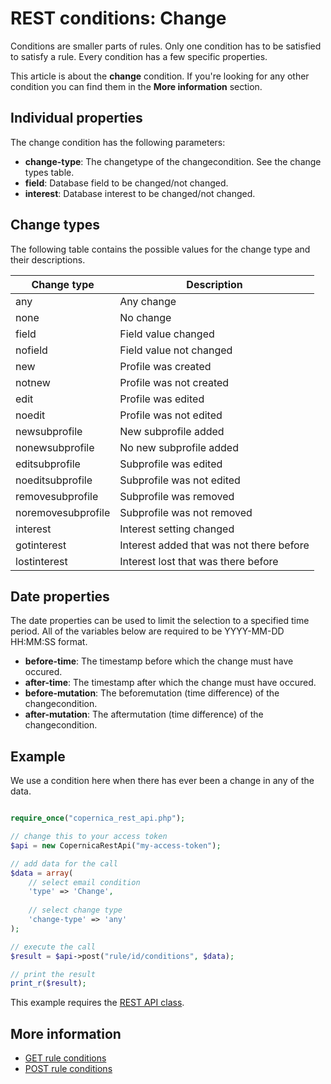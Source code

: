 # REST conditions: Change

Conditions are smaller parts of rules. Only one condition has to be 
satisfied to satisfy a rule. Every condition has a few specific properties.

This article is about the **change** condition. If you're looking for 
any other condition you can find them in the **More information** section.

## Individual properties

The change condition has the following parameters:

* **change-type**: The changetype of the changecondition. See the change types table.
* **field**: Database field to be changed/not changed.
* **interest**: Database interest to be changed/not changed.

## Change types

The following table contains the possible values for the change type and 
their descriptions.

| Change type          | Description                               |
|----------------------|-------------------------------------------|
| any                  | Any change                                |
| none                 | No change                                 |
| field                | Field value changed                       |
| nofield              | Field value not changed                   |
| new                  | Profile was created                       |
| notnew               | Profile was not created                   |
| edit                 | Profile was edited                        |
| noedit               | Profile was not edited                    |
| newsubprofile        | New subprofile added                      |
| nonewsubprofile      | No new subprofile added                   |
| editsubprofile       | Subprofile was edited                     |
| noeditsubprofile     | Subprofile was not edited                 |
| removesubprofile     | Subprofile was removed                    |
| noremovesubprofile   | Subprofile was not removed                |
| interest             | Interest setting changed                  |
| gotinterest          | Interest added that was not there before  |
| lostinterest         | Interest lost that was there before       |

## Date properties

The date properties can be used to limit the selection to a specified 
time period. All of the variables below are required to be YYYY-MM-DD HH:MM:SS 
format.

* **before-time**: The timestamp before which the change must have occured. 
* **after-time**: The timestamp after which the change must have occured. 
* **before-mutation**: The beforemutation (time difference) of the changecondition.
* **after-mutation**: The aftermutation (time difference) of the changecondition.

## Example

We use a condition here when there has ever been a change in any of the 
data.

```php

require_once("copernica_rest_api.php");

// change this to your access token
$api = new CopernicaRestApi("my-access-token");

// add data for the call
$data = array(
    // select email condition
    'type' => 'Change',
    
    // select change type
    'change-type' => 'any'
);

// execute the call
$result = $api->post("rule/id/conditions", $data);

// print the result
print_r($result);
```

This example requires the [REST API class](./rest-php).

## More information

* [GET rule conditions](rest-get-rule-conditions)
* [POST rule conditions](rest-post-rule-conditions)
